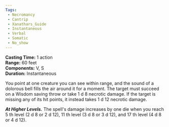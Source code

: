 ```yaml
---
Tags:
 - Necromancy
 - Cantrip
 - Xanathars_Guide
 - Instantaneous
 - Verbal
 - Somatic
 - No_show
---
```


**Casting Time:** 1 action  
**Range:** 60 feet  
**Components:** V, S  
**Duration:** Instantaneous

You point at one creature you can see within range, and the sound of a dolorous bell fills the air around it for a moment. The target must succeed on a Wisdom saving throw or take 1 d 8 necrotic damage. If the target is missing any of its hit points, it instead takes 1 d 12 necrotic damage.

**_At Higher Levels._** The spell's damage increases by one die when you reach 5 th level (2 d 8 or 2 d 12), 11 th level (3 d 8 or 3 d 12), and 17 th level (4 d 8 or 4 d 12).